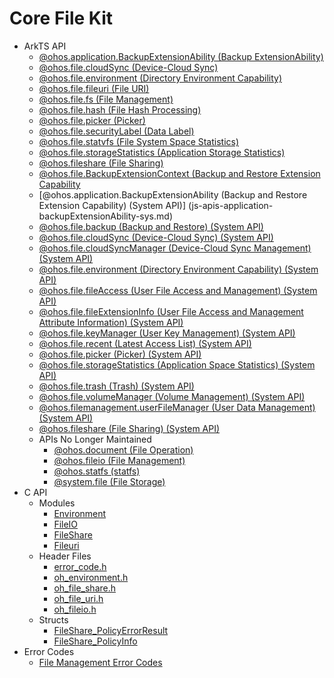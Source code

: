 # Core File Kit<!--core-file-api-->

- ArkTS API<!--core-file-arkts-->
  - [@ohos.application.BackupExtensionAbility (Backup ExtensionAbility)](js-apis-application-backupExtensionAbility.md)
  - [@ohos.file.cloudSync (Device-Cloud Sync)](js-apis-file-cloudsync.md)
  - [@ohos.file.environment (Directory Environment Capability)](js-apis-file-environment.md)
  - [@ohos.file.fileuri (File URI)](js-apis-file-fileuri.md)
  - [@ohos.file.fs (File Management)](js-apis-file-fs.md)
  - [@ohos.file.hash (File Hash Processing)](js-apis-file-hash.md)
  - [@ohos.file.picker (Picker)](js-apis-file-picker.md)
  - [@ohos.file.securityLabel (Data Label)](js-apis-file-securityLabel.md)
  - [@ohos.file.statvfs (File System Space Statistics)](js-apis-file-statvfs.md)
  - [@ohos.file.storageStatistics (Application Storage Statistics)](js-apis-file-storage-statistics.md)
  - [@ohos.fileshare (File Sharing)](js-apis-fileShare.md)
  - [@ohos.file.BackupExtensionContext (Backup and Restore Extension Capability](js-apis-file-backupextensioncontext.md)
  <!--Del-->
  - [@ohos.application.BackupExtensionAbility (Backup and Restore Extension Capability) (System API)] (js-apis-application-backupExtensionAbility-sys.md)
  - [@ohos.file.backup (Backup and Restore) (System API)](js-apis-file-backup-sys.md)
  - [@ohos.file.cloudSync (Device-Cloud Sync) (System API)](js-apis-file-cloudsync-sys.md)
  - [@ohos.file.cloudSyncManager (Device-Cloud Sync Management) (System API)](js-apis-file-cloudsyncmanager-sys.md)
  - [@ohos.file.environment (Directory Environment Capability) (System API)](js-apis-file-environment-sys.md)
  - [@ohos.file.fileAccess (User File Access and Management) (System API)](js-apis-fileAccess-sys.md)
  - [@ohos.file.fileExtensionInfo (User File Access and Management Attribute Information) (System API)](js-apis-fileExtensionInfo-sys.md)
  - [@ohos.file.keyManager (User Key Management) (System API)](js-apis-file-keymanager-sys.md)
  - [@ohos.file.recent (Latest Access List) (System API)](js-apis-file-recent-sys.md)
  - [@ohos.file.picker (Picker) (System API)](js-apis-file-picker-sys.md)
  - [@ohos.file.storageStatistics (Application Space Statistics) (System API)](js-apis-file-storage-statistics-sys.md)
  - [@ohos.file.trash (Trash) (System API)](js-apis-file-trash-sys.md)
  - [@ohos.file.volumeManager (Volume Management) (System API)](js-apis-file-volumemanager-sys.md)
  - [@ohos.filemanagement.userFileManager (User Data Management) (System API)](js-apis-userFileManager-sys.md)
  - [@ohos.fileshare (File Sharing) (System API)](js-apis-fileShare-sys.md)
  <!--DelEnd-->
  - APIs No Longer Maintained<!--core-file-arkts-dep-->
    - [@ohos.document (File Operation)](js-apis-document.md)
    - [@ohos.fileio (File Management)](js-apis-fileio.md)
    - [@ohos.statfs (statfs)](js-apis-statfs.md)
    - [@system.file (File Storage)](js-apis-system-file.md)
- C API<!--core-file-c-->
  - Modules<!--core-file-module-->
    - [Environment](_environment.md)
    - [FileIO](_file_i_o.md)
    - [FileShare](file_share.md)
    - [Fileuri](fileuri.md)
  - Header Files<!--core-file-headerfile-->
    - [error_code.h](error__code_8h.md)
    - [oh_environment.h](oh__environment_8h.md)
    - [oh_file_share.h](oh__file__share_8h.md)
    - [oh_file_uri.h](oh__file__uri_8h.md)
    - [oh_fileio.h](oh__fileio_8h.md)
  - Structs<!--core-file-struct-->
    - [FileShare_PolicyErrorResult](_file_share___policy_error_result.md)
    - [FileShare_PolicyInfo](_file_share___policy_info.md)
- Error Codes<!--core-file-arkts-errcode-->
  - [File Management Error Codes](errorcode-filemanagement.md)
  
